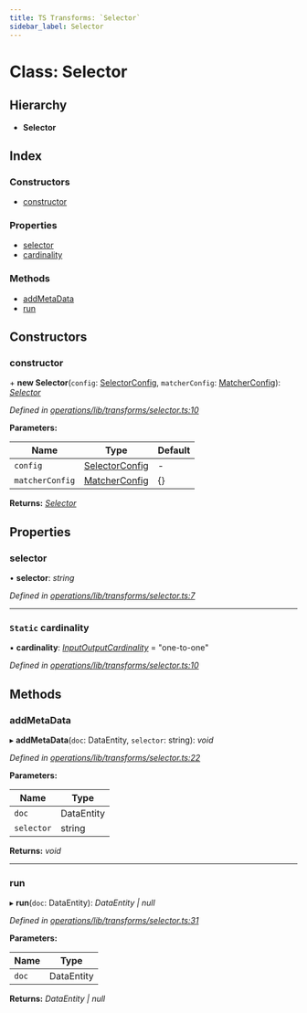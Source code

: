 ```yaml
---
title: TS Transforms: `Selector`
sidebar_label: Selector
---
```


# Class: Selector

## Hierarchy

* **Selector**

## Index

### Constructors

* [constructor](selector.md#constructor)

### Properties

* [selector](selector.md#selector)
* [cardinality](selector.md#static-cardinality)

### Methods

* [addMetaData](selector.md#addmetadata)
* [run](selector.md#run)

## Constructors

###  constructor

\+ **new Selector**(`config`: [SelectorConfig](../interfaces/selectorconfig.md), `matcherConfig`: [MatcherConfig](../interfaces/matcherconfig.md)): *[Selector](selector.md)*

*Defined in [operations/lib/transforms/selector.ts:10](https://github.com/terascope/teraslice/blob/b843209f9/packages/ts-transforms/src/operations/lib/transforms/selector.ts#L10)*

**Parameters:**

Name | Type | Default |
------ | ------ | ------ |
`config` | [SelectorConfig](../interfaces/selectorconfig.md) | - |
`matcherConfig` | [MatcherConfig](../interfaces/matcherconfig.md) |  {} |

**Returns:** *[Selector](selector.md)*

## Properties

###  selector

• **selector**: *string*

*Defined in [operations/lib/transforms/selector.ts:7](https://github.com/terascope/teraslice/blob/b843209f9/packages/ts-transforms/src/operations/lib/transforms/selector.ts#L7)*

___

### `Static` cardinality

▪ **cardinality**: *[InputOutputCardinality](../overview.md#inputoutputcardinality)* = "one-to-one"

*Defined in [operations/lib/transforms/selector.ts:10](https://github.com/terascope/teraslice/blob/b843209f9/packages/ts-transforms/src/operations/lib/transforms/selector.ts#L10)*

## Methods

###  addMetaData

▸ **addMetaData**(`doc`: DataEntity, `selector`: string): *void*

*Defined in [operations/lib/transforms/selector.ts:22](https://github.com/terascope/teraslice/blob/b843209f9/packages/ts-transforms/src/operations/lib/transforms/selector.ts#L22)*

**Parameters:**

Name | Type |
------ | ------ |
`doc` | DataEntity |
`selector` | string |

**Returns:** *void*

___

###  run

▸ **run**(`doc`: DataEntity): *DataEntity | null*

*Defined in [operations/lib/transforms/selector.ts:31](https://github.com/terascope/teraslice/blob/b843209f9/packages/ts-transforms/src/operations/lib/transforms/selector.ts#L31)*

**Parameters:**

Name | Type |
------ | ------ |
`doc` | DataEntity |

**Returns:** *DataEntity | null*
